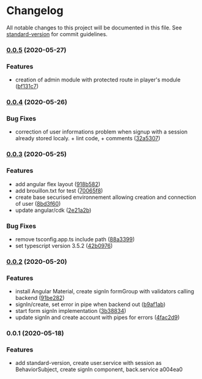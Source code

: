 # Changelog

All notable changes to this project will be documented in this file. See [standard-version](https://github.com/conventional-changelog/standard-version) for commit guidelines.

### [0.0.5](https://github.com/Math1987/enigmafrontend/compare/v0.0.4...v0.0.5) (2020-05-27)


### Features

* creation of admin module with protected route in player's module ([bf131c7](https://github.com/Math1987/enigmafrontend/commit/bf131c7c9924f91d2f7494e987e487f4591059df))

### [0.0.4](https://github.com/Math1987/enigmafrontend/compare/v0.0.3...v0.0.4) (2020-05-26)


### Bug Fixes

* correction of user informations problem when signup with a session already stored localy. + lint code, + comments ([32a5307](https://github.com/Math1987/enigmafrontend/commit/32a5307233b0fff5aa7208582efc71abb42b1741))

### [0.0.3](https://github.com/Math1987/enigmafrontend/compare/v0.0.2...v0.0.3) (2020-05-25)


### Features

* add angular flex layout ([918b582](https://github.com/Math1987/enigmafrontend/commit/918b582c85068319dc7eb7a68f3afb3479036057))
* add brouillon.txt for test ([70065f8](https://github.com/Math1987/enigmafrontend/commit/70065f8d89f2e45adf727e56a36ea37c6d57fd68))
* create base securised environnement allowing creation and connection of user ([8bd3f60](https://github.com/Math1987/enigmafrontend/commit/8bd3f60e2a38e36e5e03309477893659866ad0b9))
* update angular/cdk ([2e21a2b](https://github.com/Math1987/enigmafrontend/commit/2e21a2ba3c39b49884ac84b799cbb6c3bac576b4))


### Bug Fixes

* remove tsconfig.app.ts include path ([88a3399](https://github.com/Math1987/enigmafrontend/commit/88a3399bb482d93f923486ea2654eb8ee9926947))
* set typescript version 3.5.2 ([42b0976](https://github.com/Math1987/enigmafrontend/commit/42b097695add26a9a7eb87c29f57cbc9e9253dc2))

### [0.0.2](https://github.com/Math1987/enigmafrontend/compare/v0.0.1...v0.0.2) (2020-05-20)


### Features

* install Angular Material, create signIn formGroup with validators calling backend ([91be282](https://github.com/Math1987/enigmafrontend/commit/91be2828d656c15d9215d250625c18d3844e5d11))
* signIn/create, set error in pipe when backend out ([b9af1ab](https://github.com/Math1987/enigmafrontend/commit/b9af1ab962a20245bf90f740fc42f4ed07dc0105))
* start form signIn implementation ([3b38834](https://github.com/Math1987/enigmafrontend/commit/3b38834968a1d0137c05e16e3608afd355aec414))
* update signIn and create account with pipes for errors ([4fac2d9](https://github.com/Math1987/enigmafrontend/commit/4fac2d90b3cb395c957d40d45ffb0746f9f69a1a))

### 0.0.1 (2020-05-18)


### Features

* add standard-version, create user.service with session as BehaviorSubject, create signIn component, back.service a004ea0
